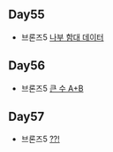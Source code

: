 ## Day55

* 브론즈5 [나부 함대 데이터](https://www.acmicpc.net/problem/9654)

## Day56

* 브론즈5 [큰 수 A+B](https://www.acmicpc.net/problem/10757)

## Day57

* 브론즈5 [??!](https://www.acmicpc.net/problem/10926)

